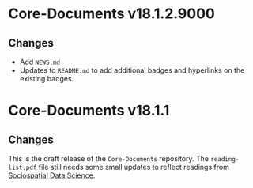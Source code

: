 # Core-Documents v18.1.2.9000

## Changes
* Add `NEWS.md`
* Updates to `README.md` to add additional badges and hyperlinks on the existing badges.

# Core-Documents v18.1.1

## Changes
This is the draft release of the `Core-Documents` repository. The `reading-list.pdf` file still needs some small updates to reflect readings from [Sociospatial Data Science](http://chris-prener.github.io/SSDSBook/).
